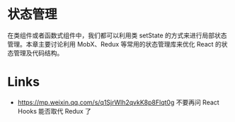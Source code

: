 # 状态管理

在类组件或者函数式组件中，我们都可以利用类 setState 的方式来进行局部状态管理。本章主要讨论利用 MobX、Redux 等常用的状态管理库来优化 React 的状态管理及代码结构。

# Links

- https://mp.weixin.qq.com/s/q1SjrWlh2qvkK8p8Flqt0g 不要再问 React Hooks 能否取代 Redux 了
